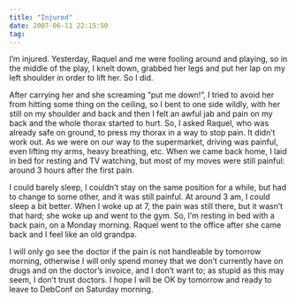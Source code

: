 ```yaml
---
title: "Injured"
date: 2007-06-11 22:15:50
tag: 
---
```

<p>I’m injured. Yesterday, Raquel and me were fooling around and playing, so in the middle of the play, I knelt down, grabbed her legs and put her lap on my left shoulder in order to lift her. So I did.</p>

<p>After carrying her and she screaming “put me down!”, I tried to avoid her from hitting some thing on the ceiling, so I bent to one side wildly, with her still on my shoulder and back and then I felt an awful jab and pain on my back and the whole thorax started to hurt. So, I asked Raquel, who was already safe on ground, to press my thorax in a way to stop pain. It didn’t work out. As we were on our way to the supermarket, driving was painful, even lifting my arms, heavy breathing, etc. When we came back home, I laid in bed for resting and TV watching, but most of my moves were still painful: around 3 hours after the first pain.</p>

<p>I could barely sleep, I couldn’t stay on the same position for a while, but had to change to some other, and it was still painful. At around 3 am, I could sleep a bit better. When I woke up at 7, the pain was still there, but it wasn’t that hard; she woke up and went to the gym. So, I’m resting in bed with a back pain, on a Monday morning. Raquel went to the office after she came back and I feel like an old grandpa.</p>

<p>I will only go see the doctor if the pain is not handleable by tomorrow morning, otherwise I will only spend money that we don’t currently have on drugs and on the doctor’s invoice, and I don’t want to; as stupid as this may seem, I don’t trust doctors. I hope I will be OK by tomorrow and ready to leave to DebConf on Saturday morning.</p>
